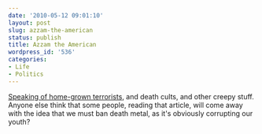```yaml
---
date: '2010-05-12 09:01:10'
layout: post
slug: azzam-the-american
status: publish
title: Azzam the American
wordpress_id: '536'
categories:
- Life
- Politics
---
```


[Speaking of home-grown terrorists](http://www.newyorker.com/reporting/2007/01/22/070122fa_fact_khatchadourian?currentPage=all), and death cults, and other creepy stuff.  Anyone else think that some people, reading that article, will come away with the idea that we must ban death metal, as it's obviously corrupting our youth?
